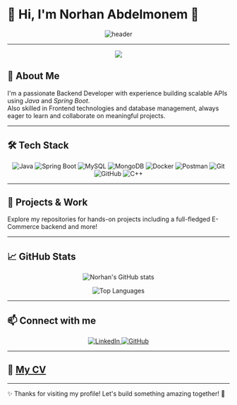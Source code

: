<p align="center">
  <h1>👋 Hi, I'm Norhan Abdelmonem  🌟</h1>
</p>

<p align="center">
  <img src="https://media.giphy.com/media/LmNwrBhejkK9EFP504/giphy.gif" alt="header" />
</p>

---

<p align="center">
  <img src="https://readme-typing-svg.herokuapp.com?font=JetBrains+Mono&size=30&duration=3500&pause=500&color=9B59B6&center=true&vCenter=true&width=500&lines=I'm+Java+Backend+Developer;I'm+learning+Spring+Boot;I'm+Problem-Solver;+Crafting+Awesome+APIs!" />
</p>


## 🚀 About Me
I'm a passionate  Backend Developer with experience building scalable APIs using *Java* and *Spring Boot*.  
Also skilled in Frontend technologies and database management, always eager to learn and collaborate on meaningful projects.

---

## 🛠 Tech Stack

<p align="center">
  <img alt="Java" src="https://img.shields.io/badge/Java-ED8B00?style=for-the-badge&logo=java&logoColor=white" />
  <img alt="Spring Boot" src="https://img.shields.io/badge/Spring_Boot-6DB33F?style=for-the-badge&logo=spring&logoColor=white" />
  <img alt="MySQL" src="https://img.shields.io/badge/MySQL-4479A1?style=for-the-badge&logo=mysql&logoColor=white" />
  <img alt="MongoDB" src="https://img.shields.io/badge/MongoDB-47A248?style=for-the-badge&logo=mongodb&logoColor=white" />
  <img alt="Docker" src="https://img.shields.io/badge/Docker-2496ED?style=for-the-badge&logo=docker&logoColor=white" />
  <img alt="Postman" src="https://img.shields.io/badge/Postman-FF6C37?style=for-the-badge&logo=postman&logoColor=white" />
  <img alt="Git" src="https://img.shields.io/badge/Git-F05032?style=for-the-badge&logo=git&logoColor=white" />
  <img alt="GitHub" src="https://img.shields.io/badge/GitHub-181717?style=for-the-badge&logo=github&logoColor=white" />
  <img alt="C++" src="https://img.shields.io/badge/C++-00599C?style=for-the-badge&logo=c%2B%2B&logoColor=white" />
</p>

---

## 📂 Projects & Work  
Explore my repositories for hands-on projects including a full-fledged E-Commerce backend and more!

---

## 📈 GitHub Stats

<p align="center">
  <img src="https://github-readme-stats.vercel.app/api?username=NorhanAbdelmonem&show_icons=true&theme=radical" alt="Norhan's GitHub stats" />
</p>

<p align="center">
  <img src="https://github-readme-stats.vercel.app/api/top-langs/?username=NorhanAbdelmonem&layout=compact&theme=radical" alt="Top Languages" />
</p>

---

## 📫 Connect with me  

<p align="center">
  <a href="https://www.linkedin.com/in/norhan-elkholy-001b99260/" target="_blank">
    <img alt="LinkedIn" src="https://img.shields.io/badge/-LinkedIn-blue?logo=linkedin&style=for-the-badge" />
  </a>
  <a href="https://github.com/NorhanAbdelmonem" target="_blank">
    <img alt="GitHub" src="https://img.shields.io/badge/-GitHub-black?logo=github&style=for-the-badge" />
  </a>
</p>

---

## 📄 [My CV](https://drive.google.com/drive/folders/1FAVPCRuJoznJwIfu_LNrn1m5vM4tDear)

---

✨ Thanks for visiting my profile! Let's build something amazing together! 🚀
